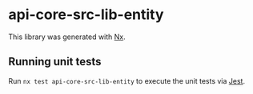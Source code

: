 # api-core-src-lib-entity

This library was generated with [Nx](https://nx.dev).

## Running unit tests

Run `nx test api-core-src-lib-entity` to execute the unit tests via [Jest](https://jestjs.io).
